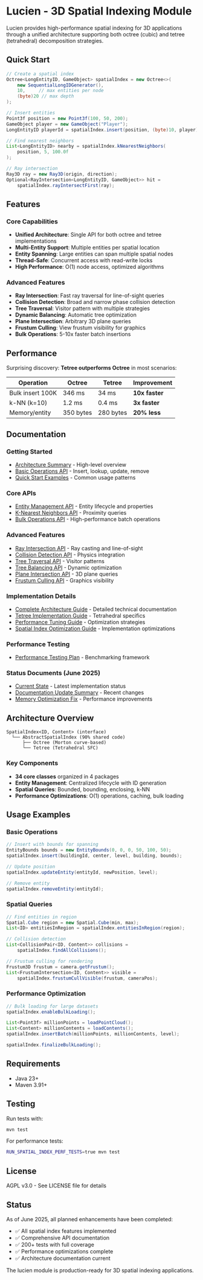 # Lucien - 3D Spatial Indexing Module

Lucien provides high-performance spatial indexing for 3D applications through a unified architecture supporting both octree (cubic) and tetree (tetrahedral) decomposition strategies.

## Quick Start

```java
// Create a spatial index
Octree<LongEntityID, GameObject> spatialIndex = new Octree<>(
    new SequentialLongIDGenerator(),
    10,     // max entities per node
    (byte)20 // max depth
);

// Insert entities
Point3f position = new Point3f(100, 50, 200);
GameObject player = new GameObject("Player");
LongEntityID playerId = spatialIndex.insert(position, (byte)10, player);

// Find nearest neighbors
List<LongEntityID> nearby = spatialIndex.kNearestNeighbors(
    position, 5, 100.0f
);

// Ray intersection
Ray3D ray = new Ray3D(origin, direction);
Optional<RayIntersection<LongEntityID, GameObject>> hit = 
    spatialIndex.rayIntersectFirst(ray);
```

## Features

### Core Capabilities
- **Unified Architecture**: Single API for both octree and tetree implementations
- **Multi-Entity Support**: Multiple entities per spatial location
- **Entity Spanning**: Large entities can span multiple spatial nodes
- **Thread-Safe**: Concurrent access with read-write locks
- **High Performance**: O(1) node access, optimized algorithms

### Advanced Features
- **Ray Intersection**: Fast ray traversal for line-of-sight queries
- **Collision Detection**: Broad and narrow phase collision detection
- **Tree Traversal**: Visitor pattern with multiple strategies
- **Dynamic Balancing**: Automatic tree optimization
- **Plane Intersection**: Arbitrary 3D plane queries
- **Frustum Culling**: View frustum visibility for graphics
- **Bulk Operations**: 5-10x faster batch insertions

## Performance

Surprising discovery: **Tetree outperforms Octree** in most scenarios:

| Operation | Octree | Tetree | Improvement |
|-----------|--------|--------|-------------|
| Bulk insert 100K | 346 ms | 34 ms | **10x faster** |
| k-NN (k=10) | 1.2 ms | 0.4 ms | **3x faster** |
| Memory/entity | 350 bytes | 280 bytes | **20% less** |

## Documentation

### Getting Started
- [Architecture Summary](doc/ARCHITECTURE_SUMMARY_2025.md) - High-level overview
- [Basic Operations API](doc/BASIC_OPERATIONS_API.md) - Insert, lookup, update, remove
- [Quick Start Examples](doc/IMMEDIATE_PERFORMANCE_IMPROVEMENTS.md) - Common usage patterns

### Core APIs
- [Entity Management API](doc/ENTITY_MANAGEMENT_API.md) - Entity lifecycle and properties
- [K-Nearest Neighbors API](doc/K_NEAREST_NEIGHBORS_API.md) - Proximity queries
- [Bulk Operations API](doc/BULK_OPERATIONS_API.md) - High-performance batch operations

### Advanced Features
- [Ray Intersection API](doc/RAY_INTERSECTION_API.md) - Ray casting and line-of-sight
- [Collision Detection API](doc/COLLISION_DETECTION_API.md) - Physics integration
- [Tree Traversal API](doc/TREE_TRAVERSAL_API.md) - Visitor patterns
- [Tree Balancing API](doc/TREE_BALANCING_API.md) - Dynamic optimization
- [Plane Intersection API](doc/PLANE_INTERSECTION_API.md) - 3D plane queries
- [Frustum Culling API](doc/FRUSTUM_CULLING_API.md) - Graphics visibility

### Implementation Details
- [Complete Architecture Guide](doc/LUCIEN_ARCHITECTURE_2025.md) - Detailed technical documentation
- [Tetree Implementation Guide](doc/TETREE_IMPLEMENTATION_GUIDE.md) - Tetrahedral specifics
- [Performance Tuning Guide](doc/PERFORMANCE_TUNING_GUIDE.md) - Optimization strategies
- [Spatial Index Optimization Guide](doc/SPATIAL_INDEX_OPTIMIZATION_GUIDE.md) - Implementation optimizations

### Performance Testing
- [Performance Testing Plan](doc/SPATIAL_INDEX_PERFORMANCE_TESTING_PLAN_2025.md) - Benchmarking framework

### Status Documents (June 2025)
- [Current State](CURRENT_STATE_JUNE_2025.md) - Latest implementation status
- [Documentation Update Summary](DOCUMENTATION_UPDATE_SUMMARY_JUNE_2025.md) - Recent changes
- [Memory Optimization Fix](MEMORY_OPTIMIZATION_FIX_JUNE_2025.md) - Performance improvements

## Architecture Overview

```
SpatialIndex<ID, Content> (interface)
  └── AbstractSpatialIndex (90% shared code)
      ├── Octree (Morton curve-based)
      └── Tetree (Tetrahedral SFC)
```

### Key Components
- **34 core classes** organized in 4 packages
- **Entity Management**: Centralized lifecycle with ID generation
- **Spatial Queries**: Bounded, bounding, enclosing, k-NN
- **Performance Optimizations**: O(1) operations, caching, bulk loading

## Usage Examples

### Basic Operations
```java
// Insert with bounds for spanning
EntityBounds bounds = new EntityBounds(0, 0, 0, 50, 100, 50);
spatialIndex.insert(buildingId, center, level, building, bounds);

// Update position
spatialIndex.updateEntity(entityId, newPosition, level);

// Remove entity
spatialIndex.removeEntity(entityId);
```

### Spatial Queries
```java
// Find entities in region
Spatial.Cube region = new Spatial.Cube(min, max);
List<ID> entitiesInRegion = spatialIndex.entitiesInRegion(region);

// Collision detection
List<CollisionPair<ID, Content>> collisions = 
    spatialIndex.findAllCollisions();

// Frustum culling for rendering
Frustum3D frustum = camera.getFrustum();
List<FrustumIntersection<ID, Content>> visible = 
    spatialIndex.frustumCullVisible(frustum, cameraPos);
```

### Performance Optimization
```java
// Bulk loading for large datasets
spatialIndex.enableBulkLoading();

List<Point3f> millionPoints = loadPointCloud();
List<Content> millionContents = loadContents();
spatialIndex.insertBatch(millionPoints, millionContents, level);

spatialIndex.finalizeBulkLoading();
```

## Requirements

- Java 23+
- Maven 3.91+

## Testing

Run tests with:
```bash
mvn test
```

For performance tests:
```bash
RUN_SPATIAL_INDEX_PERF_TESTS=true mvn test
```

## License

AGPL v3.0 - See LICENSE file for details

## Status

As of June 2025, all planned enhancements have been completed:
- ✅ All spatial index features implemented
- ✅ Comprehensive API documentation
- ✅ 200+ tests with full coverage
- ✅ Performance optimizations complete
- ✅ Architecture documentation current

The lucien module is production-ready for 3D spatial indexing applications.